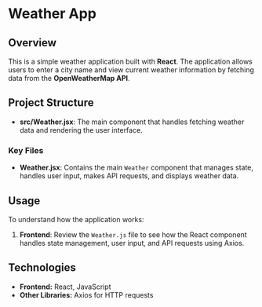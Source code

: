 # Weather App

## Overview

This is a simple weather application built with **React**. The application allows users to enter a city name and view current weather information by fetching data from the **OpenWeatherMap API**.

## Project Structure

- **src/Weather.jsx**: The main component that handles fetching weather data and rendering the user interface.

### Key Files

- **Weather.jsx**: Contains the main `Weather` component that manages state, handles user input, makes API requests, and displays weather data.

## Usage

To understand how the application works:

1. **Frontend**: Review the `Weather.js` file to see how the React component handles state management, user input, and API requests using Axios.

## Technologies

- **Frontend:** React, JavaScript
- **Other Libraries:** Axios for HTTP requests
